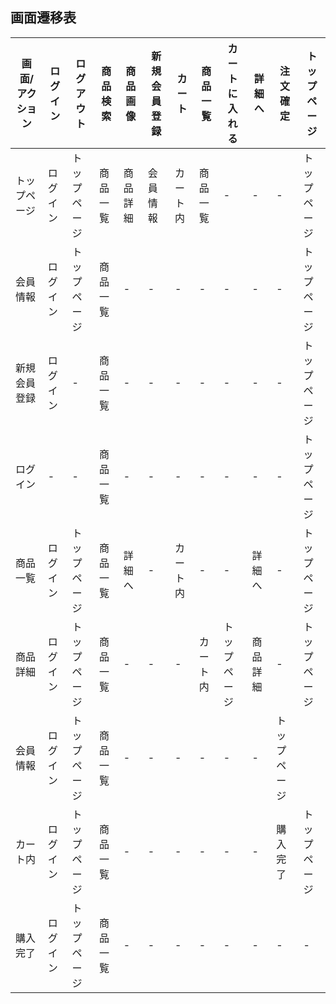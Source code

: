 
## 画面遷移表

|画面/アクション|ログイン|ログアウト|商品検索|商品画像|新規会員登録|カート|商品一覧|カートに入れる|詳細へ|注文確定|トップページ|
|-------------|-------|---------|-------|-------|-------|---------|-------|-------------|-----|------|-----------|
|トップページ|ログイン|トップページ|商品一覧|商品詳細|会員情報|カート内|商品一覧|-|-|-|トップページ|
|会員情報|ログイン|トップページ|商品一覧|-|-|-|-|-|-|-|トップページ|
|新規会員登録|ログイン|-|商品一覧|-|-|-|-|-|-|-|トップページ|
|ログイン|-|-|商品一覧|-|-|-|-|-|-|-|トップページ|
|商品一覧|ログイン|トップページ|商品一覧|詳細へ|-|カート内|-|-|詳細へ|-|トップページ|
|商品詳細|ログイン|トップページ|商品一覧|-|-|-|カート内|トップページ|商品詳細|-|トップページ|
|会員情報|ログイン|トップページ|商品一覧|-|-|-|-|-|-|トップページ|
|カート内|ログイン|トップページ|商品一覧|-|-|-|-|-|-|購入完了|トップページ|
|購入完了|ログイン|トップページ|商品一覧|-|-|-|-|-|-|-|-|トップページ|
